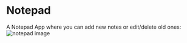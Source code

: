 # Notepad
A Notepad App where you can add new notes or edit/delete old ones:
![notepad image](https://user-images.githubusercontent.com/113604962/190451653-cd50f601-ff79-4951-9d2a-0146e359f1d6.png)
